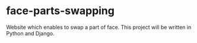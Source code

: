 # face-parts-swapping
Website which enables to swap a part of face. This project will be written in Python and Django.
